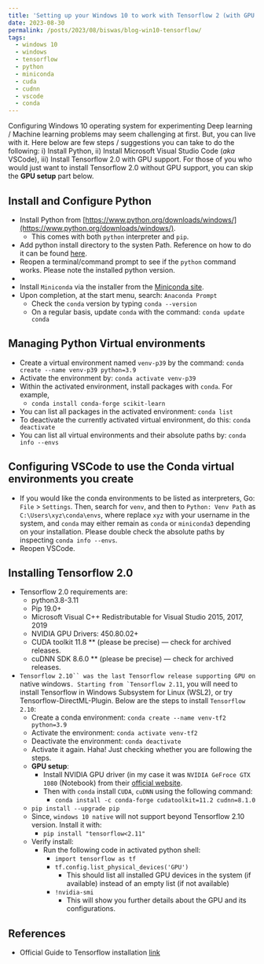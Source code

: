 ```yaml
---
title: 'Setting up your Windows 10 to work with Tensorflow 2 (with GPU support)'
date: 2023-08-30
permalink: /posts/2023/08/biswas/blog-win10-tensorflow/
tags:
  - windows 10
  - windows
  - tensorflow
  - python
  - miniconda
  - cuda
  - cudnn
  - vscode
  - conda
---
```

Configuring Windows 10 operating system for experimenting Deep learning / Machine learning problems may seem challenging at first. But, you can live with it. Here below are few steps / suggestions you can take to do the following: i) Install Python, ii) Install Microsoft Visual Studio Code (*aka* VSCode), iii) Install Tensorflow 2.0 with GPU support. For those of you who would just want to install Tensorflow 2.0 without GPU support, you can skip the **GPU setup** part below.


## Install and Configure Python
* Install Python from [https://www.python.org/downloads/windows/](https://www.python.org/downloads/windows/).
  * This comes with both `python` interpreter and `pip`.
* Add python install directory to the systen Path. Reference on how to do it can be found [here](https://learn.microsoft.com/en-us/previous-versions/office/developer/sharepoint-2010/ee537574(v=office.14)). 
* Reopen a terminal/command prompt to see if the `python` command works. Please note the installed python version.
* 
* Install `Miniconda` via the installer from the [Miniconda site](https://docs.conda.io/projects/conda/en/latest/user-guide/install/windows.html).
* Upon completion, at the start menu, search: `Anaconda Prompt`
  * Check the `conda` version by typing `conda --version`
  * On a regular basis, update `conda` with the command: `conda update conda`

## Managing Python Virtual environments
* Create a virtual environment named `venv-p39` by the command: `conda create --name venv-p39 python=3.9`
* Activate the environment by: `conda activate venv-p39`
* Within the activated environment, install packages with `conda`. For example,
  * `conda install conda-forge scikit-learn`
* You can list all packages in the activated environment: `conda list`
* To deactivate the currently activated virtual environment, do this: `conda deactivate`
* You can list all virtual environments and their absolute paths by: `conda info --envs`

## Configuring VSCode to use the Conda virtual environments you create
* If you would like the conda environments to be listed as interpreters, Go: `File` > `Settings`. Then, search for `venv`, and then to `Python: Venv Path` as `C:\Users\xyz\conda\envs`, where replace `xyz` with your username in the system, and `conda` may either remain as `conda` or `miniconda3` depending on your installation. Please double check the absolute paths by inspecting `conda info --envs`.
* Reopen VSCode.

## Installing Tensorflow 2.0
* Tensorflow 2.0 requirements are:
  * python3.8-3.11
  * Pip 19.0+
  * Microsoft Visual C++ Redistributable for Visual Studio 2015, 2017, 2019
  * NVIDIA GPU Drivers: 450.80.02+
  * CUDA toolkit 11.8 ** (please be precise) — check for archived releases.
  * cuDNN SDK 8.6.0 ** (please be precise) — check for archived releases.
* `Tensorflow 2.10`` was the last Tensorflow release supporting GPU on `native windows``. Starting from `Tensorflow 2.11``, you will need to install Tensorflow in Windows Subsystem for Linux (WSL2), or try Tensorflow-DirectML-Plugin. Below are the steps to install `Tensorflow 2.10`:
  * Create a conda environment: `conda create --name venv-tf2 python=3.9`
  * Activate the environment: `conda activate venv-tf2`
  * Deactivate the environment: `conda deactivate`
  * Activate it again. Haha! Just checking whether you are following the steps.
  * **GPU setup**:
      * Install NVIDIA GPU driver (in my case it was `NVIDIA GeFroce GTX 1080` (Notebook) from their [official website](https://www.nvidia.com/Download/index.aspx?lang=en-us).
      * Then with `conda` install `CUDA`, `cuDNN` using the following command:
          * `conda install -c conda-forge cudatoolkit=11.2 cudnn=8.1.0`
  * `pip install --upgrade pip`
  * Since, `windows 10 native` will not support beyond Tensorflow 2.10 version. Install it with:
      * `pip install "tensorflow<2.11"`
  * Verify install:
      * Run the following code in activated python shell:
          * `import tensorflow as tf`
          * `tf.config.list_physical_devices('GPU')`
              * This should list all installed GPU devices in the system (if available) instead of an empty list (if not available)
          * `!nvidia-smi`
              * This will show you further details about the GPU and its configurations.


## References
  * Official Guide to Tensorflow installation [ link ](https://www.tensorflow.org/install/pip#windows-native)